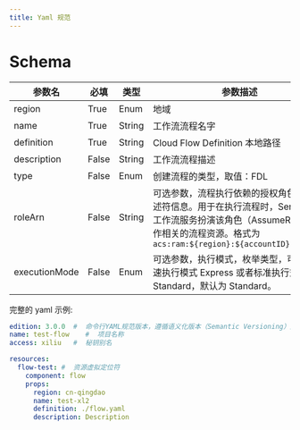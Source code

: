 ```yaml
---
title: Yaml 规范
---
```

# Schema

| 参数名           | 必填  | 类型     | 参数描述                                                                                                                     |
|---------------| ----- |--------|--------------------------------------------------------------------------------------------------------------------------|
| region        | True  | Enum   | 地域                                                                                                                       |
| name          | True  | String | 工作流流程名字                                                                                                                  |
| definition    | True  | String | Cloud Flow Definition 本地路径                                                                                               |
| description   | False | String | 工作流流程描述                                                                                                                  |
| type          | False | Enum   | 创建流程的类型，取值：FDL                                                                                                           |
| roleArn       | False | String | 可选参数，流程执行依赖的授权角色资源描述符信息。用于在执行流程时，Serverless 工作流服务扮演该角色（AssumeRole）操作相关的流程资源。格式为 `acs:ram:${region}:${accountID}:${role}` |
| executionMode | False | Enum   | 可选参数，执行模式，枚举类型，可以是快速执行模式 Express 或者标准执行式 Standard，默认为 Standard。                                                          |

完整的 yaml 示例:

```yaml
edition: 3.0.0  #  命令行YAML规范版本，遵循语义化版本（Semantic Versioning）规范
name: test-flow    #  项目名称
access: xiliu   #  秘钥别名

resources:
  flow-test: #  资源虚拟定位符
    component: flow
    props:
      region: cn-qingdao
      name: test-xl2
      definition: ./flow.yaml
      description: Description
```
